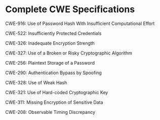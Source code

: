 

# Complete CWE Specifications

CWE-916: Use of Password Hash With Insufficient Computational Effort

CWE-522: Insufficiently Protected Credentials

CWE-326: Inadequate Encryption Strength

CWE-327: Use of a Broken or Risky Cryptographic Algorithm

CWE-256: Plaintext Storage of a Password

CWE-290: Authentication Bypass by Spoofing

CWE-328: Use of Weak Hash

CWE-321: Use of Hard-coded Cryptographic Key

CWE-311: Missing Encryption of Sensitive Data

CWE-208: Observable Timing Discrepancy